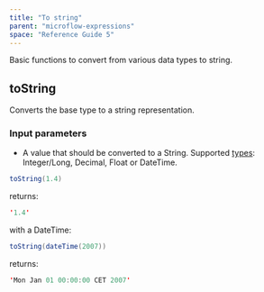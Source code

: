 ```yaml
---
title: "To string"
parent: "microflow-expressions"
space: "Reference Guide 5"
---
```



Basic functions to convert from various data types to string.

## toString

Converts the base type to a string representation.

### Input parameters

*   A value that should be converted to a String. Supported [types](data-types): Integer/Long, Decimal, Float or DateTime.

```java
toString(1.4)

```

returns:

```java
'1.4'

```

with a DateTime:

```java
toString(dateTime(2007))

```

returns:

```java
'Mon Jan 01 00:00:00 CET 2007'

```
